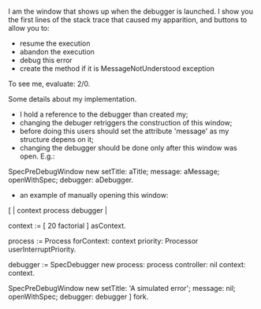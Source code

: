 I am the window that shows up when the debugger is launched.  I show you the first lines of the stack trace that caused my apparition, and buttons to allow you to: - resume the execution - abandon the execution - debug this error - create the method if it is MessageNotUnderstood exceptionTo see me, evaluate:2/0.Some details about my implementation.- I hold a reference to the debugger than created my;- changing the debuger retriggers the construction of this window;- before doing this users should set the attribute 'message' as my structure depens on it;- changing the debugger should be done only after this window was open. E.g.:SpecPreDebugWindow new 		setTitle: aTitle;		message: aMessage;		openWithSpec;		debugger: aDebugger.		- an example of manually opening this window:[ | context process  debugger |context := [ 20 factorial ] asContext.process := Process 	forContext: context	priority: Processor userInterruptPriority.debugger := SpecDebugger new	process: process 	controller:  nil	context: context.	SpecPreDebugWindow new 		setTitle: 'A simulated error';		message: nil;		openWithSpec;		debugger: debugger ] fork.